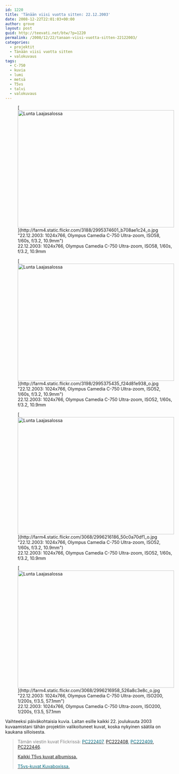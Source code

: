 ```yaml
---
id: 1220
title: 'Tänään viisi vuotta sitten: 22.12.2003'
date: 2008-12-22T22:01:03+00:00
author: grove
layout: post
guid: http://teevati.net/btw/?p=1220
permalink: /2008/12/22/tanaan-viisi-vuotta-sitten-22122003/
categories:
  - projektit
  - Tänään viisi vuotta sitten
  - valokuvaus
tags:
  - C-750
  - kuvia
  - lumi
  - metsä
  - T5vs
  - talvi
  - valokuvaus
---
```

<figure style="width: 500px" class="wp-caption aligncenter">[<img class="           " title="Lunta Laajasalossa" src="http://farm4.static.flickr.com/3188/2995374601_9c35e179b5.jpg" alt="Lunta Laajasalossa" width="500" height="375" />](http://farm4.static.flickr.com/3188/2995374601_b708ae1c24_o.jpg "22.12.2003: 1024x766, Olympus Camedia C-750 Ultra-zoom, ISO58, 1/60s, f/3.2, 10.9mm")<figcaption class="wp-caption-text">22.12.2003: 1024x766, Olympus Camedia C-750 Ultra-zoom, ISO58, 1/60s, f/3.2, 10.9mm</figcaption></figure> <figure style="width: 500px" class="wp-caption aligncenter">[<img class="            " title="Lunta Laajasalossa" src="http://farm4.static.flickr.com/3198/2995375435_c75b301ba9.jpg" alt="Lunta Laajasalossa" width="500" height="375" />](http://farm4.static.flickr.com/3198/2995375435_f24d81e938_o.jpg "22.12.2003: 1024x766, Olympus Camedia C-750 Ultra-zoom, ISO52, 1/60s, f/3.2, 10.9mm")<figcaption class="wp-caption-text">22.12.2003: 1024x766, Olympus Camedia C-750 Ultra-zoom, ISO52, 1/60s, f/3.2, 10.9mm</figcaption></figure> <figure style="width: 500px" class="wp-caption aligncenter">[<img class="           " title="Lunta Laajasalossa" src="http://farm4.static.flickr.com/3068/2996216186_a687d23057.jpg" alt="Lunta Laajasalossa" width="500" height="375" />](http://farm4.static.flickr.com/3068/2996216186_50c0a70df1_o.jpg "22.12.2003: 1024x766, Olympus Camedia C-750 Ultra-zoom, ISO52, 1/60s, f/3.2, 10.9mm")<figcaption class="wp-caption-text">22.12.2003: 1024x766, Olympus Camedia C-750 Ultra-zoom, ISO52, 1/60s, f/3.2, 10.9mm</figcaption></figure> <figure style="width: 500px" class="wp-caption aligncenter">[<img class="            " title="Lunta Laajasalossa" src="http://farm4.static.flickr.com/3068/2996216958_e0a9d98262.jpg" alt="Lunta Laajasalossa" width="500" height="375" />](http://farm4.static.flickr.com/3068/2996216958_526a8c3e8c_o.jpg "22.12.2003: 1024x766, Olympus Camedia C-750 Ultra-zoom, ISO200, 1/200s, f/3.5, 57.1mm")<figcaption class="wp-caption-text">22.12.2003: 1024x766, Olympus Camedia C-750 Ultra-zoom, ISO200, 1/200s, f/3.5, 57.1mm</figcaption></figure> 

Vaihteeksi päiväkohtaisia kuvia. Laitan esille kaikki 22. joulukuuta 2003 kuvaamistani tähän projektiin valikoituneet kuvat, koska nykyinen säätila on kaukana silloisesta.

> <span style="color: #808080;">Tämän viestin kuvat Flickrissä:</span> [<span style="color: #006a80;">PC222407</span>](http://www.flickr.com/photos/teevati/2995374601 "PC222407 on Flickr"), <span style="color: #006a80;"><span style="color: #000000;"><span style="color: #006a80;"><a title="PC222408 on Flickr" href="http://www.flickr.com/photos/teevati/2995375435">PC222408</a>, <span style="color: #000000;"><a title="PC222409 on Flickr" href="http://www.flickr.com/photos/teevati/2996216186"><span style="color: #006a80;">PC222409</span></a>, <span style="color: #006a80;"><span style="color: #000000;"><span style="color: #006a80;"><a title="PC222446 on Flickr" href="http://www.flickr.com/photos/teevati/2996216958">PC222446</a>.</span></span></span></span></span></span></span>
> 
> [Kaikki T5vs kuvat albumissa.](/btw/flickr/album/72157607994204386/t5vs-all.html "BTW · T5vs-all")
> 
> [<span style="color: #006a80;">T5vs-kuvat Kuvaboxissa.</span>](http://www.kuvaboxi.fi/julkinen/29poj+taavetti-btw-t5vs.html "Kuvaboxi - BTW: T5vs (Taavetti)")